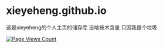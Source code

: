 # xieyeheng.github.io
这是xieyeheng的个人主页的储存库
没啥技术含量
只因我是个垃圾



[![Page Views Count](https://badges.toozhao.com/badges/01GFG3FC1HC3WFSFHKTA16VVCV/green.svg)](https://badges.toozhao.com/stats/01GFG3FC1HC3WFSFHKTA16VVCV "Get your own page views count badge on badges.toozhao.com")
